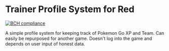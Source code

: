 # Trainer Profile System for Red
[![BCH compliance](https://bettercodehub.com/edge/badge/PokemonGoEastKent/red-trainergo?branch=master)](https://bettercodehub.com/)

A simple profile system for keeping track of Pokemon Go XP and Team. Can easily be repurposed for another game. Doesn't log into the game and depends on user input of honest data.
